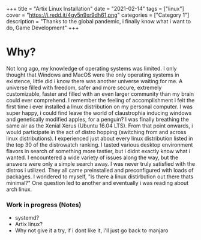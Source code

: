 +++
title = "Artix Linux Installation"
date = "2021-02-14"
tags = ["linux"]
cover = "https://i.redd.it/4gy5n9xr9dh61.png"
categories = ["Category 1"]
description = "Thanks to the global pandemic, i finally know what i want to do, Game Development"
+++

# Why?

 Not long ago, my knowledge of operating systems was limited. I only thought that Windows and MacOS were the only operating systems in existence, little did i know
there was another universe waiting for me. A universe filled with freedom, safer and more secure, extremely customizable, faster and filled with an even larger community
than my brain could ever comprehend. I remember the feeling of accomplishment i felt the first time i ever installed a linux distribution on my personal computer. I was
super happy, i could find leave the world of claustrophia inducing windows and genetically modified apples, for a penguin? I was finally breathing the same air as the Xenial
Xerus (Ubuntu 16.04 LTS). From that point onwards, i would participate in the act of distro hopping (switching from and across linux distributions). I experienced just about 
every linux distribution listed in the top 30 of the distrowatch ranking. I tasted various desktop environment flavors in search of something more tastier, but i didnt exactly know
what i wanted. I encountered a wide variety of issues along the way, but the answers were only a simple search away. I was never truly satisfied with the distros i utilized.
They all came preinstalled and preconfigured with loads of packages. I wondered to myself, "is there a linux distirbution out there thats minimal?" One question led to another and 
eventually i was reading about arch linux. 

### Work in progress (Notes)

- systemd?
- Artix linux?
- Why not give it a try, if i dont like it, i'll just go back to manjaro
